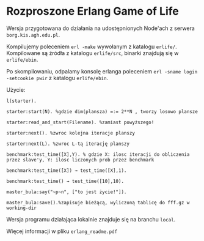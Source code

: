 Rozproszone Erlang Game of Life
======
Wersja przygotowana do działania na udostępnionych Node'ach z serwera `borg.kis.agh.edu.pl`.

Kompilujemy poleceniem `erl -make` wywołanym z katalogu `erlife/`.
Kompilowane są źródła z katalogu `erlife/src`, binarki znajdują się w `erlife/ebin`.

Po skompilowaniu, odpalamy konsolę erlanga poleceniem `erl -sname login -setcookie pwir` z katalogu `erlife/ebin`.

Użycie:

`l(starter).`

`starter:start(N). %gdzie dim(plansza) =:= 2**N , tworzy losowo plansze`

`starter:read_and_start(Filename). %zamiast powyższego!`

`starter:next(). %zwroc kolejna iteracje planszy`

`starter:next(L). %zwroc L-tą iterację planszy`

`benchmark:test_time([X],Y). % gdzie X: ilosc iteracji do obliczenia przez slave'y, Y: ilosc liczonych prob przez benchmark`

`benchmark:test_time([X]) → test_time([X],1).`

`benchmark:test_time() → test_time([10],10).`

`master_bula:say("~p~n", ["to jest życie!"]).`

`master_bula:save().%zapisuje bieżącą, wyliczoną tablicę do fff.gz w working-dir`

Wersja programu działająca lokalnie znajduje się na branchu `local`.

Więcej informacji w pliku `erlang_readme.pdf`
